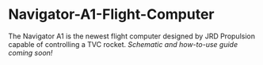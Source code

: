 # Navigator-A1-Flight-Computer
The Navigator A1 is the newest flight computer designed by JRD Propulsion capable of controlling a TVC rocket.
*Schematic and how-to-use guide coming soon!*
